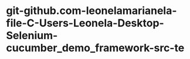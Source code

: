 # git-github.com-leonelamarianela-file-C-Users-Leonela-Desktop-Selenium-cucumber_demo_framework-src-te